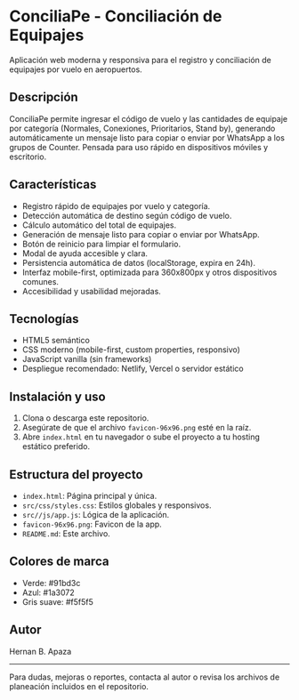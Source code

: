# ConciliaPe - Conciliación de Equipajes

Aplicación web moderna y responsiva para el registro y conciliación de equipajes por vuelo en aeropuertos.

## Descripción
ConciliaPe permite ingresar el código de vuelo y las cantidades de equipaje por categoría (Normales, Conexiones, Prioritarios, Stand by), generando automáticamente un mensaje listo para copiar o enviar por WhatsApp a los grupos de Counter. Pensada para uso rápido en dispositivos móviles y escritorio.

## Características
- Registro rápido de equipajes por vuelo y categoría.
- Detección automática de destino según código de vuelo.
- Cálculo automático del total de equipajes.
- Generación de mensaje listo para copiar o enviar por WhatsApp.
- Botón de reinicio para limpiar el formulario.
- Modal de ayuda accesible y clara.
- Persistencia automática de datos (localStorage, expira en 24h).
- Interfaz mobile-first, optimizada para 360x800px y otros dispositivos comunes.
- Accesibilidad y usabilidad mejoradas.

## Tecnologías
- HTML5 semántico
- CSS moderno (mobile-first, custom properties, responsivo)
- JavaScript vanilla (sin frameworks)
- Despliegue recomendado: Netlify, Vercel o servidor estático

## Instalación y uso
1. Clona o descarga este repositorio.
2. Asegúrate de que el archivo `favicon-96x96.png` esté en la raíz.
3. Abre `index.html` en tu navegador o sube el proyecto a tu hosting estático preferido.

## Estructura del proyecto
- `index.html`: Página principal y única.
- `src/css/styles.css`: Estilos globales y responsivos.
- `src//js/app.js`: Lógica de la aplicación.
- `favicon-96x96.png`: Favicon de la app.
- `README.md`: Este archivo.

## Colores de marca
- Verde: #91bd3c
- Azul: #1a3072
- Gris suave: #f5f5f5

## Autor
Hernan B. Apaza

---

Para dudas, mejoras o reportes, contacta al autor o revisa los archivos de planeación incluidos en el repositorio.
